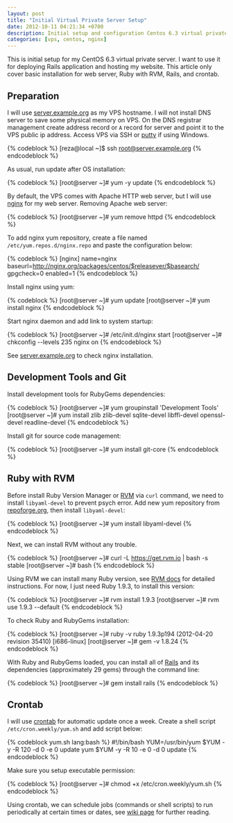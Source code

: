 ```yaml
---
layout: post
title: "Initial Virtual Private Server Setup"
date: 2012-10-11 04:21:34 +0700
description: Initial setup and configuration Centos 6.3 virtual private server
categories: [vps, centos, nginx]
---
```


This is initial setup for my CentOS 6.3 virtual private server. I want to use it for deploying Rails application and hosting my website. This article only cover basic installation for web server, Ruby with RVM, Rails, and crontab.

## Preparation
I will use [server.example.org](http://server.example.org/) as my VPS hostname. I will not install DNS server to save some physical memory on VPS. On the DNS registrar management create address record or `A` record for server and point it to the VPS public ip address. Access VPS via SSH or [putty](http://www.chiark.greenend.org.uk/~sgtatham/putty/download.html) if using Windows.

{% codeblock %}
[reza@local ~]$ ssh root@server.example.org
{% endcodeblock %}

As usual, run update after OS installation:

{% codeblock %}
[root@server ~]# yum -y update
{% endcodeblock %}

By default, the VPS comes with Apache HTTP web server, but I will use [nginx](http://nginx.org/) for my web server. Removing Apache web server:

{% codeblock %}
[root@server ~]# yum remove httpd
{% endcodeblock %}

To add nginx yum repository, create a file named `/etc/yum.repos.d/nginx.repo` and paste the configuration below:

{% codeblock %}
[nginx]
name=nginx
baseurl=http://nginx.org/packages/centos/$releasever/$basearch/
gpgcheck=0
enabled=1
{% endcodeblock %}

Install nginx using yum:

{% codeblock %}
[root@server ~]# yum update
[root@server ~]# yum install nginx
{% endcodeblock %}

Start nginx daemon and add link to system startup:

{% codeblock %}
[root@server ~]# /etc/init.d/nginx start
[root@server ~]# chkconfig --levels 235 nginx on
{% endcodeblock %}

See [server.example.org](http://server.example.org/) to check nginx installation.

## Development Tools and Git
Install development tools for RubyGems dependencies:

{% codeblock %}
[root@server ~]# yum groupinstall 'Development Tools'
[root@server ~]# yum install zlib zlib-devel sqlite-devel libffi-devel openssl-devel readline-devel
{% endcodeblock %}

Install git for source code management:

{% codeblock %}
[root@server ~]# yum install git-core
{% endcodeblock %}

## Ruby with RVM
Before install Ruby Version Manager or [RVM](https://rvm.io/rvm/) via `curl` command, we need to install `libyaml-devel` to prevent psych error. Add new yum repository from [repoforge.org](http://repoforge.org/use/), then install `libyaml-devel`:

{% codeblock %}
[root@server ~]# yum install libyaml-devel
{% endcodeblock %}

Next, we can install RVM without any trouble.

{% codeblock %}
[root@server ~]# curl -L https://get.rvm.io | bash -s stable
[root@server ~]# bash
{% endcodeblock %}

Using RVM we can install many Ruby version, see [RVM docs](https://rvm.io/rvm/install/) for detailed instructions. For now, I just need Ruby 1.9.3, to install this version:

{% codeblock %}
[root@server ~]# rvm install 1.9.3
[root@server ~]# rvm use 1.9.3 --default
{% endcodeblock %}

To check Ruby and RubyGems installation:

{% codeblock %}
[root@server ~]# ruby -v
ruby 1.9.3p194 (2012-04-20 revision 35410) [i686-linux]
[root@server ~]# gem -v
1.8.24
{% endcodeblock %}

With Ruby and RubyGems loaded, you can install all of [Rails](http://rubyonrails.org/) and its dependencies (approximately 29 gems) through the command line:

{% codeblock %}
[root@server ~]# gem install rails
{% endcodeblock %}

## Crontab
I will use [crontab](http://crontab.org/) for automatic update once a week. Create a shell script `/etc/cron.weekly/yum.sh` and add script below:

{% codeblock yum.sh lang:bash %}
#!/bin/bash
YUM=/usr/bin/yum
$YUM -y -R 120 -d 0 -e 0 update yum
$YUM -y -R 10 -e 0 -d 0 update
{% endcodeblock %}

Make sure you setup executable permission:

{% codeblock %}
[root@server ~]# chmod +x /etc/cron.weekly/yum.sh
{% endcodeblock %}

Using crontab, we can schedule jobs (commands or shell scripts) to run periodically at certain times or dates, see [wiki page](http://en.wikipedia.org/wiki/Cron) for further reading.